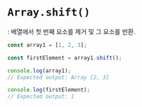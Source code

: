 # `Array.shift()` 
: 배열에서 첫 번째 요소를 제거 및 그 요소를 반환.

```jsx
const array1 = [1, 2, 3];

const firstElement = array1.shift();

console.log(array1);
// Expected output: Array [2, 3]

console.log(firstElement);
// Expected output: 1
```
